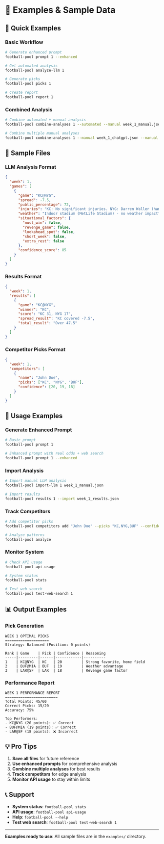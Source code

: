 # 📝 Examples & Sample Data

## 🚀 Quick Examples

### Basic Workflow
```bash
# Generate enhanced prompt
football-pool prompt 1 --enhanced

# Get automated analysis
football-pool analyze-llm 1

# Generate picks
football-pool picks 1

# Create report
football-pool report 1
```

### Combined Analysis
```bash
# Combine automated + manual analysis
football-pool combine-analyses 1 --automated --manual week_1_manual.json

# Combine multiple manual analyses
football-pool combine-analyses 1 --manual week_1_chatgpt.json --manual week_1_claude.json
```

## 📁 Sample Files

### LLM Analysis Format
```json
{
  "week": 1,
  "games": [
    {
      "game": "KC@NYG",
      "spread": -7.5,
      "public_percentage": 72,
      "injuries": "KC: No significant injuries. NYG: Darren Waller (hamstring) questionable",
      "weather": "Indoor stadium (MetLife Stadium) - no weather impact",
      "situational_factors": {
        "must_win": false,
        "revenge_game": false,
        "lookahead_spot": false,
        "short_week": false,
        "extra_rest": false
      },
      "confidence_score": 85
    }
  ]
}
```

### Results Format
```json
{
  "week": 1,
  "results": [
    {
      "game": "KC@NYG",
      "winner": "KC",
      "score": "KC 31, NYG 17",
      "spread_result": "KC covered -7.5",
      "total_result": "Over 47.5"
    }
  ]
}
```

### Competitor Picks Format
```json
{
  "week": 1,
  "competitors": [
    {
      "name": "John Doe",
      "picks": ["KC", "NYG", "BUF"],
      "confidence": [20, 19, 18]
    }
  ]
}
```

## 🔧 Usage Examples

### Generate Enhanced Prompt
```bash
# Basic prompt
football-pool prompt 1

# Enhanced prompt with real odds + web search
football-pool prompt 1 --enhanced
```

### Import Analysis
```bash
# Import manual LLM analysis
football-pool import-llm 1 week_1_manual.json

# Import results
football-pool results 1 --import week_1_results.json
```

### Track Competitors
```bash
# Add competitor picks
football-pool competitors add "John Doe" --picks "KC,NYG,BUF" --confidence "20,19,18"

# Analyze patterns
football-pool analyze
```

### Monitor System
```bash
# Check API usage
football-pool api-usage

# System status
football-pool stats

# Test web search
football-pool test-web-search 1
```

## 📊 Output Examples

### Pick Generation
```
WEEK 1 OPTIMAL PICKS
====================
Strategy: Balanced (Position: 0 points)

Rank | Game    | Pick | Confidence | Reasoning
-----|---------|------|------------|----------
1    | KC@NYG  | KC   | 20         | Strong favorite, home field
2    | BUF@MIA | BUF  | 19         | Weather advantage
3    | LAR@SF  | LAR  | 18         | Revenge game factor
```

### Performance Report
```
WEEK 1 PERFORMANCE REPORT
========================
Total Points: 45/60
Correct Picks: 15/20
Accuracy: 75%

Top Performers:
- KC@NYG (20 points): ✅ Correct
- BUF@MIA (19 points): ✅ Correct
- LAR@SF (18 points): ❌ Incorrect
```

## 💡 Pro Tips

1. **Save all files** for future reference
2. **Use enhanced prompts** for comprehensive analysis
3. **Combine multiple analyses** for best results
4. **Track competitors** for edge analysis
5. **Monitor API usage** to stay within limits

## 📞 Support

- **System status**: `football-pool stats`
- **API usage**: `football-pool api-usage`
- **Help**: `football-pool --help`
- **Test web search**: `football-pool test-web-search 1`

---

**Examples ready to use**: All sample files are in the `examples/` directory.
